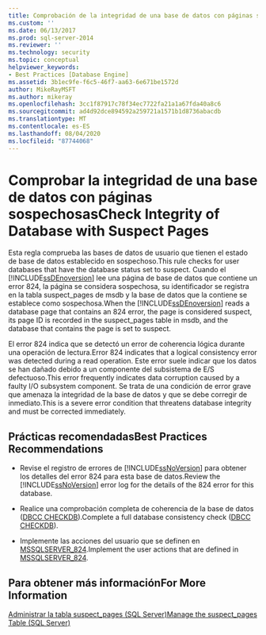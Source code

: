 ```yaml
---
title: Comprobación de la integridad de una base de datos con páginas sospechosas | Microsoft Docs
ms.custom: ''
ms.date: 06/13/2017
ms.prod: sql-server-2014
ms.reviewer: ''
ms.technology: security
ms.topic: conceptual
helpviewer_keywords:
- Best Practices [Database Engine]
ms.assetid: 3b1ec9fe-f6c5-46f7-aa63-6e671be1572d
author: MikeRayMSFT
ms.author: mikeray
ms.openlocfilehash: 3cc1f87917c78f34ec7722fa21a1a67fda40a8c6
ms.sourcegitcommit: ad4d92dce894592a259721a1571b1d8736abacdb
ms.translationtype: MT
ms.contentlocale: es-ES
ms.lasthandoff: 08/04/2020
ms.locfileid: "87744068"
---
```

# <a name="check-integrity-of-database-with-suspect-pages"></a><span data-ttu-id="72c00-102">Comprobar la integridad de una base de datos con páginas sospechosas</span><span class="sxs-lookup"><span data-stu-id="72c00-102">Check Integrity of Database with Suspect Pages</span></span>
  <span data-ttu-id="72c00-103">Esta regla comprueba las bases de datos de usuario que tienen el estado de base de datos establecido en sospechoso.</span><span class="sxs-lookup"><span data-stu-id="72c00-103">This rule checks for user databases that have the database status set to suspect.</span></span> <span data-ttu-id="72c00-104">Cuando el [!INCLUDE[ssDEnoversion](../../includes/ssdenoversion-md.md)] lee una página de base de datos que contiene un error 824, la página se considera sospechosa, su identificador se registra en la tabla suspect_pages de msdb y la base de datos que la contiene se establece como sospechosa.</span><span class="sxs-lookup"><span data-stu-id="72c00-104">When the [!INCLUDE[ssDEnoversion](../../includes/ssdenoversion-md.md)] reads a database page that contains an 824 error, the page is considered suspect, its page ID is recorded in the suspect_pages table in msdb, and the database that contains the page is set to suspect.</span></span>  
  
 <span data-ttu-id="72c00-105">El error 824 indica que se detectó un error de coherencia lógica durante una operación de lectura.</span><span class="sxs-lookup"><span data-stu-id="72c00-105">Error 824 indicates that a logical consistency error was detected during a read operation.</span></span> <span data-ttu-id="72c00-106">Este error suele indicar que los datos se han dañado debido a un componente del subsistema de E/S defectuoso.</span><span class="sxs-lookup"><span data-stu-id="72c00-106">This error frequently indicates data corruption caused by a faulty I/O subsystem component.</span></span> <span data-ttu-id="72c00-107">Se trata de una condición de error grave que amenaza la integridad de la base de datos y que se debe corregir de inmediato.</span><span class="sxs-lookup"><span data-stu-id="72c00-107">This is a severe error condition that threatens database integrity and must be corrected immediately.</span></span>  
  
## <a name="best-practices-recommendations"></a><span data-ttu-id="72c00-108">Prácticas recomendadas</span><span class="sxs-lookup"><span data-stu-id="72c00-108">Best Practices Recommendations</span></span>  
  
-   <span data-ttu-id="72c00-109">Revise el registro de errores de [!INCLUDE[ssNoVersion](../../includes/ssnoversion-md.md)] para obtener los detalles del error 824 para esta base de datos.</span><span class="sxs-lookup"><span data-stu-id="72c00-109">Review the [!INCLUDE[ssNoVersion](../../includes/ssnoversion-md.md)] error log for the details of the 824 error for this database.</span></span>  
  
-   <span data-ttu-id="72c00-110">Realice una comprobación completa de coherencia de la base de datos ([DBCC CHECKDB](/sql/t-sql/database-console-commands/dbcc-checkdb-transact-sql)).</span><span class="sxs-lookup"><span data-stu-id="72c00-110">Complete a full database consistency check ([DBCC CHECKDB](/sql/t-sql/database-console-commands/dbcc-checkdb-transact-sql)).</span></span>  
  
-   <span data-ttu-id="72c00-111">Implemente las acciones del usuario que se definen en [MSSQLSERVER_824](https://go.microsoft.com/fwlink/?LinkId=81397).</span><span class="sxs-lookup"><span data-stu-id="72c00-111">Implement the user actions that are defined in [MSSQLSERVER_824](https://go.microsoft.com/fwlink/?LinkId=81397).</span></span>  
  
## <a name="for-more-information"></a><span data-ttu-id="72c00-112">Para obtener más información</span><span class="sxs-lookup"><span data-stu-id="72c00-112">For More Information</span></span>  
 [<span data-ttu-id="72c00-113">Administrar la tabla suspect_pages &#40;SQL Server&#41;</span><span class="sxs-lookup"><span data-stu-id="72c00-113">Manage the suspect_pages Table &#40;SQL Server&#41;</span></span>](../backup-restore/manage-the-suspect-pages-table-sql-server.md)  
  
  
